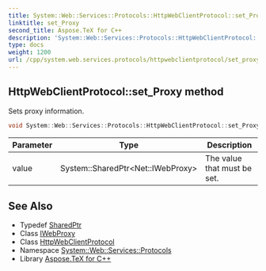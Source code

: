 ```yaml
---
title: System::Web::Services::Protocols::HttpWebClientProtocol::set_Proxy method
linktitle: set_Proxy
second_title: Aspose.TeX for C++
description: 'System::Web::Services::Protocols::HttpWebClientProtocol::set_Proxy method. Sets proxy information in C++.'
type: docs
weight: 1200
url: /cpp/system.web.services.protocols/httpwebclientprotocol/set_proxy/
---
```

## HttpWebClientProtocol::set_Proxy method


Sets proxy information.

```cpp
void System::Web::Services::Protocols::HttpWebClientProtocol::set_Proxy(System::SharedPtr<Net::IWebProxy> value)
```


| Parameter | Type | Description |
| --- | --- | --- |
| value | System::SharedPtr\<Net::IWebProxy\> | The value that must be set. |

## See Also

* Typedef [SharedPtr](../../../system/sharedptr/)
* Class [IWebProxy](../../../system.net/iwebproxy/)
* Class [HttpWebClientProtocol](../)
* Namespace [System::Web::Services::Protocols](../../)
* Library [Aspose.TeX for C++](../../../)

